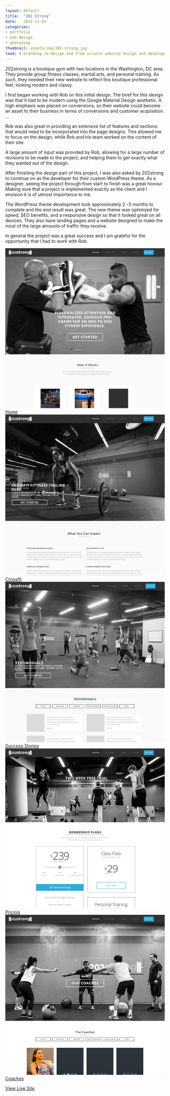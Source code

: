 ```yaml
---
layout: default
title:  "202 Strong"
date:   2015-11-25
categories:
- portfolio
- web-design
- photoshop
thumbnail: assets/img/202-strong.jpg
lead: A branding re-design and from scratch website design and development
---
```


202strong is a boutique gym with two locations in the Washington, DC area. They provide group fitness classes, martial arts, and personal training.  As such, they needed their new website to reflect this boutique professional feel, looking modern and classy.

I first began working with Rob on this initial design. The brief for this design was that it had to be modern using the Google Material Design aesthetic. A high emphasis was placed on conversions, so their website could become an asset to their business in terms of conversions and customer acquisition.
…

Rob was also great in providing an extensive list of features and sections that would need to be incorporated into the page designs. This allowed me to focus on the design, while Rob and his team worked on the content of their site.

A large amount of input was provided by Rob, allowing for a large number of revisions to be made to the project, and helping them to get exactly what they wanted out of the design.

After finishing the design part of this project, I was also asked by 202strong to continue on as the developer for their custom WordPress theme. As a designer, seeing the project through from start to finish was a great honour.  Making sure that a project is implemented exactly as the client and I envision it is of utmost importance to me.

The WordPress theme development took approximately 2 -3 months to complete and the end result was great. The new theme was optimized for speed, SEO benefits, and a responsive design so that it looked great on all devices. They also have landing pages and a website designed to make the most of the large amounts of traffic they receive.

In general the project was a great success and I am grateful for the opportunity that I had to work with Rob.

<div class="row">
  <a class="col-sm-4 match-height" href="/assets/img/202-home.jpg" data-lightbox="strong">
    <img src="/assets/img/202-home-small.jpg" class="img-responsive">
    Home
  </a>
  <a class="col-sm-4 match-height" href="/assets/img/202-crossfit.jpg" data-lightbox="strong">
    <img src="/assets/img/202-crossfit-small.jpg" class="img-responsive">
    Crossfit
  </a>
  <a class="col-sm-4 match-height" href="/assets/img/202-testimonials.jpg" data-lightbox="strong">
    <img src="/assets/img/202-testimonials-small.jpg" class="img-responsive">
    Success Stories
  </a>
  <a class="col-sm-4 match-height" href="/assets/img/202-pricing.jpg" data-lightbox="strong">
    <img src="/assets/img/202-pricing-small.jpg" class="img-responsive">
    Pricing
  </a>
  <a class="col-sm-4 match-height" href="/assets/img/202-coaches.jpg" data-lightbox="strong">
    <img src="/assets/img/202-coaches-small.jpg" class="img-responsive">
    Coaches
  </a>
</div>

<a class="btn btn-metro" href="http://202strong.com">View Live Site</a>
